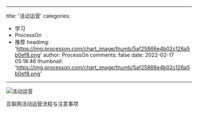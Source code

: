 
---
title: '活动运营'
categories: 
 - 学习
 - ProcessOn
 - 推荐
headimg: 'https://img.processon.com/chart_image/thumb/5af25866e4b02c126a5b0ef8.png'
author: ProcessOn
comments: false
date: 2022-02-17 05:18:46
thumbnail: 'https://img.processon.com/chart_image/thumb/5af25866e4b02c126a5b0ef8.png'
---

<div>   
<img class="thumb" alt="活动运营" src="https://img.processon.com/chart_image/thumb/5af25866e4b02c126a5b0ef8.png" referrerpolicy="no-referrer">
<p>互联网活动运营流程与注意事项</p>  
</div>
            